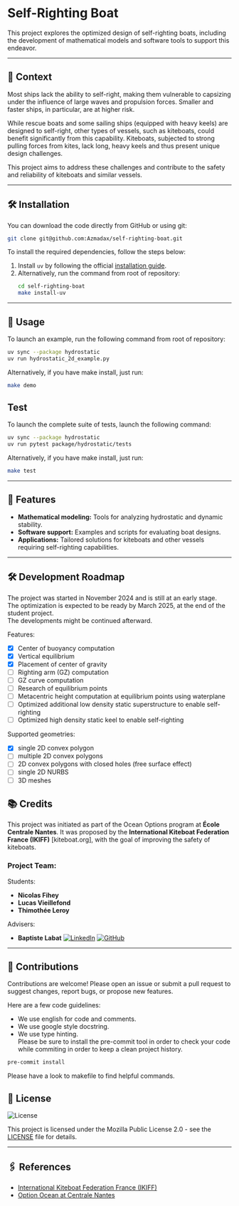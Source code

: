 # Self-Righting Boat

This project explores the optimized design of self-righting boats, including the development of mathematical models and software tools to support this endeavor.

---

## 📜 Context

Most ships lack the ability to self-right, making them vulnerable to capsizing under the influence of large waves and propulsion forces. Smaller and faster ships, in particular, are at higher risk.

While rescue boats and some sailing ships (equipped with heavy keels) are designed to self-right, other types of vessels, such as kiteboats, could benefit significantly from this capability. Kiteboats, subjected to strong pulling forces from kites, lack long, heavy keels and thus present unique design challenges.

This project aims to address these challenges and contribute to the safety and reliability of kiteboats and similar vessels.

---

## 🛠️ Installation
You can download the code directly from GitHub or using git:

```bash
git clone git@github.com:Azmadax/self-righting-boat.git
```

To install the required dependencies, follow the steps below:

1. Install `uv` by following the official [installation guide](https://docs.astral.sh/uv/getting-started/installation).
2. Alternatively, run the command from root of repository:  
   ```bash
   cd self-righting-boat
   make install-uv
   ```

---

## 🚀 Usage

To launch an example, run the following command from root of repository:  
```bash
uv sync --package hydrostatic
uv run hydrostatic_2d_example.py
```
Alternatively, if you have make install, just run:
```bash
make demo
```

## Test
To launch the complete suite of tests, launch the following command:
```bash
uv sync --package hydrostatic
uv run pytest package/hydrostatic/tests
```
Alternatively, if you have make install, just run:
   ```bash
   make test
   ```


---

## 📝 Features

- **Mathematical modeling:** Tools for analyzing hydrostatic and dynamic stability.
- **Software support:** Examples and scripts for evaluating boat designs.
- **Applications:** Tailored solutions for kiteboats and other vessels requiring self-righting capabilities.

---

## 🛠️ Development Roadmap

The project was started in November 2024 and is still at an early stage.  
The optimization is expected to be ready by March 2025, at the end of the student project.  
The developments might be continued afterward.

Features:
- [x] Center of buoyancy computation
- [x] Vertical equilibrium
- [x] Placement of center of gravity
- [ ] Righting arm (GZ) computation
- [ ] GZ curve computation
- [ ] Research of equilibrium points
- [ ] Metacentric height computation at equilibrium points using waterplane
- [ ] Optimized additional low density static superstructure to enable self-righting
- [ ] Optimized high density static keel to enable self-righting 

Supported geometries:
- [x] single 2D convex polygon
- [ ] multiple 2D convex polygons
- [ ] 2D convex polygons with closed holes (free surface effect)
- [ ] single 2D NURBS
- [ ] 3D meshes

## 📚 Credits

This project was initiated as part of the Ocean Options program at **École Centrale Nantes**.
It was proposed by the **International Kiteboat Federation France (IKIFF)** [kiteboat.org], with the goal of improving the safety of kiteboats.

### Project Team:
Students:
- **Nicolas Fihey**  
- **Lucas Vieillefond**  
- **Thimothée Leroy**  

Advisers: 
- **Baptiste Labat**
[![LinkedIn](https://img.shields.io/badge/-LinkedIn-blue?logo=linkedin&logoWidth=20&style=flat-square)](https://www.linkedin.com/in/baptiste-labat-01751138/)
[![GitHub](https://img.shields.io/badge/-GitHub-black?logo=github&logoWidth=20&style=flat-square)](https://github.com/baptistelabat)

---

## 🤝 Contributions

Contributions are welcome! Please open an issue or submit a pull request to suggest changes, report bugs, or propose new features.

Here are a few code guidelines:  
- We use english for code and comments.
- We use google style docstring.
- We use type hinting.  
Please be sure to install the pre-commit tool in order to check your code while commiting in order to keep a clean project history.
```bash
pre-commit install
```
Please have a look to makefile to find helpful commands.

## 📜 License
![License](https://img.shields.io/badge/license-MPL%202.0-brightgreen)

This project is licensed under the Mozilla Public License 2.0 - see the [LICENSE](./LICENSE) file for details.

---

## 🖇️ References

- [International Kiteboat Federation France (IKIFF)](https://kiteboat.org)  
- [Option Ocean at Centrale Nantes](https://www.ec-nantes.fr/formation/les-options-de-2e-et-3e-annee/option-ocean)
